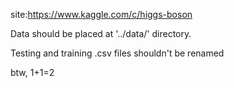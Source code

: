 site:https://www.kaggle.com/c/higgs-boson

Data should be placed at '../data/' directory.

Testing and training .csv files shouldn't be renamed 

btw, 1+1=2